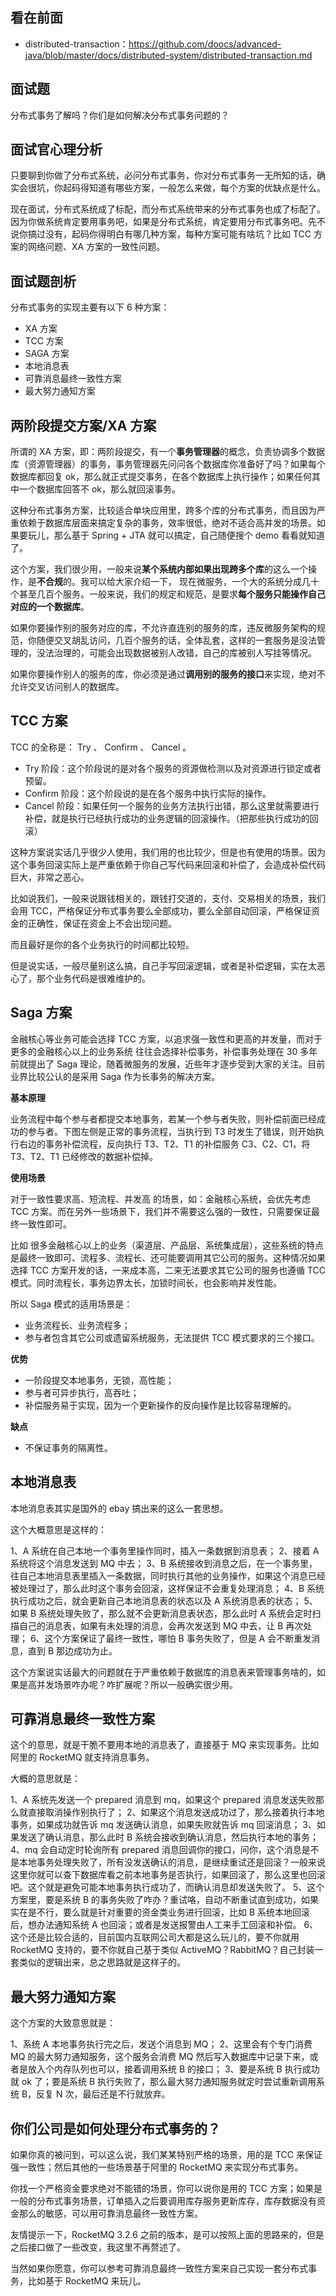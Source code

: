 看在前面
------

* distributed-transaction：https://github.com/doocs/advanced-java/blob/master/docs/distributed-system/distributed-transaction.md

面试题
------

分布式事务了解吗？你们是如何解决分布式事务问题的？

面试官心理分析
------

只要聊到你做了分布式系统，必问分布式事务，你对分布式事务一无所知的话，确实会很坑，你起码得知道有哪些方案，一般怎么来做，每个方案的优缺点是什么。

现在面试，分布式系统成了标配，而分布式系统带来的分布式事务也成了标配了。因为你做系统肯定要用事务吧，如果是分布式系统，肯定要用分布式事务吧。先不说你搞过没有，起码你得明白有哪几种方案，每种方案可能有啥坑？比如 TCC 方案的网络问题、XA 方案的一致性问题。

面试题剖析
-------

分布式事务的实现主要有以下 6 种方案：

* XA 方案
* TCC 方案
* SAGA 方案
* 本地消息表
* 可靠消息最终一致性方案
* 最大努力通知方案

两阶段提交方案/XA 方案
-------

所谓的 XA 方案，即：两阶段提交，有一个**事务管理器**的概念，负责协调多个数据库（资源管理器）的事务，事务管理器先问问各个数据库你准备好了吗？如果每个数据库都回复 ok，那么就正式提交事务，在各个数据库上执行操作；如果任何其中一个数据库回答不 ok，那么就回滚事务。

这种分布式事务方案，比较适合单块应用里，跨多个库的分布式事务，而且因为严重依赖于数据库层面来搞定复杂的事务，效率很低，绝对不适合高并发的场景。如果要玩儿，那么基于 Spring + JTA 就可以搞定，自己随便搜个 demo 看看就知道了。

这个方案，我们很少用，一般来说**某个系统内部如果出现跨多个库**的这么一个操作，是**不合规**的。我可以给大家介绍一下， 现在微服务，一个大的系统分成几十个甚至几百个服务。一般来说，我们的规定和规范，是要求**每个服务只能操作自己对应的一个数据库**。

如果你要操作别的服务对应的库，不允许直连别的服务的库，违反微服务架构的规范，你随便交叉胡乱访问，几百个服务的话，全体乱套，这样的一套服务是没法管理的，没法治理的，可能会出现数据被别人改错，自己的库被别人写挂等情况。

如果你要操作别人的服务的库，你必须是通过**调用别的服务的接口**来实现，绝对不允许交叉访问别人的数据库。

TCC 方案
------

TCC 的全称是： Try 、 Confirm 、 Cancel 。

* Try 阶段：这个阶段说的是对各个服务的资源做检测以及对资源进行锁定或者预留。
* Confirm 阶段：这个阶段说的是在各个服务中执行实际的操作。
* Cancel 阶段：如果任何一个服务的业务方法执行出错，那么这里就需要进行补偿，就是执行已经执行成功的业务逻辑的回滚操作。（把那些执行成功的回滚）

这种方案说实话几乎很少人使用，我们用的也比较少，但是也有使用的场景。因为这个事务回滚实际上是严重依赖于你自己写代码来回滚和补偿了，会造成补偿代码巨大，非常之恶心。

比如说我们，一般来说跟钱相关的，跟钱打交道的，支付、交易相关的场景，我们会用 TCC，严格保证分布式事务要么全部成功，要么全部自动回滚，严格保证资金的正确性，保证在资金上不会出现问题。

而且最好是你的各个业务执行的时间都比较短。

但是说实话，一般尽量别这么搞，自己手写回滚逻辑，或者是补偿逻辑，实在太恶心了，那个业务代码是很难维护的。

Saga 方案
-------

金融核心等业务可能会选择 TCC 方案，以追求强一致性和更高的并发量，而对于更多的金融核心以上的业务系统 往往会选择补偿事务，补偿事务处理在 30 多年前就提出了 Saga 理论，随着微服务的发展，近些年才逐步受到大家的关注。目前业界比较公认的是采用 Saga 作为长事务的解决方案。

**基本原理**

业务流程中每个参与者都提交本地事务，若某一个参与者失败，则补偿前面已经成功的参与者。下图左侧是正常的事务流程，当执行到 T3 时发生了错误，则开始执行右边的事务补偿流程，反向执行 T3、T2、T1 的补偿服务 C3、C2、C1，将 T3、T2、T1 已经修改的数据补偿掉。

**使用场景**

对于一致性要求高、短流程、并发高 的场景，如：金融核心系统，会优先考虑 TCC 方案。而在另外一些场景下，我们并不需要这么强的一致性，只需要保证最终一致性即可。

比如 很多金融核心以上的业务（渠道层、产品层、系统集成层），这些系统的特点是最终一致即可、流程多、流程长、还可能要调用其它公司的服务。这种情况如果选择 TCC 方案开发的话，一来成本高，二来无法要求其它公司的服务也遵循 TCC 模式。同时流程长，事务边界太长，加锁时间长，也会影响并发性能。

所以 Saga 模式的适用场景是：

* 业务流程长、业务流程多；
* 参与者包含其它公司或遗留系统服务，无法提供 TCC 模式要求的三个接口。

**优势**

* 一阶段提交本地事务，无锁，高性能；
* 参与者可异步执行，高吞吐；
* 补偿服务易于实现，因为一个更新操作的反向操作是比较容易理解的。

**缺点**

* 不保证事务的隔离性。

本地消息表
------

本地消息表其实是国外的 ebay 搞出来的这么一套思想。

这个大概意思是这样的：

1、A 系统在自己本地一个事务里操作同时，插入一条数据到消息表；
2、接着 A 系统将这个消息发送到 MQ 中去；
3、B 系统接收到消息之后，在一个事务里，往自己本地消息表里插入一条数据，同时执行其他的业务操作，如果这个消息已经被处理过了，那么此时这个事务会回滚，这样保证不会重复处理消息；
4、B 系统执行成功之后，就会更新自己本地消息表的状态以及 A 系统消息表的状态；
5、如果 B 系统处理失败了，那么就不会更新消息表状态，那么此时 A 系统会定时扫描自己的消息表，如果有未处理的消息，会再次发送到 MQ 中去，让 B 再次处理；
6、这个方案保证了最终一致性，哪怕 B 事务失败了，但是 A 会不断重发消息，直到 B 那边成功为止。

这个方案说实话最大的问题就在于严重依赖于数据库的消息表来管理事务啥的，如果是高并发场景咋办呢？咋扩展呢？所以一般确实很少用。

可靠消息最终一致性方案
------

这个的意思，就是干脆不要用本地的消息表了，直接基于 MQ 来实现事务。比如阿里的 RocketMQ 就支持消息事务。

大概的意思就是：

1、A 系统先发送一个 prepared 消息到 mq，如果这个 prepared 消息发送失败那么就直接取消操作别执行了；
2、如果这个消息发送成功过了，那么接着执行本地事务，如果成功就告诉 mq 发送确认消息，如果失败就告诉 mq 回滚消息；
3、如果发送了确认消息，那么此时 B 系统会接收到确认消息，然后执行本地的事务；
4、mq 会自动定时轮询所有 prepared 消息回调你的接口，问你，这个消息是不是本地事务处理失败了，所有没发送确认的消息，是继续重试还是回滚？一般来说这里你就可以查下数据库看之前本地事务是否执行，如果回滚了，那么这里也回滚吧。这个就是避免可能本地事务执行成功了，而确认消息却发送失败了。
5、这个方案里，要是系统 B 的事务失败了咋办？重试咯，自动不断重试直到成功，如果实在是不行，要么就是针对重要的资金类业务进行回滚，比如 B 系统本地回滚后，想办法通知系统 A 也回滚；或者是发送报警由人工来手工回滚和补偿。
6、这个还是比较合适的，目前国内互联网公司大都是这么玩儿的，要不你就用 RocketMQ 支持的，要不你就自己基于类似 ActiveMQ？RabbitMQ？自己封装一套类似的逻辑出来，总之思路就是这样子的。


最大努力通知方案
------

这个方案的大致意思就是：

1、系统 A 本地事务执行完之后，发送个消息到 MQ；
2、这里会有个专门消费 MQ 的最大努力通知服务，这个服务会消费 MQ 然后写入数据库中记录下来，或者是放入个内存队列也可以，接着调用系统 B 的接口；
3、要是系统 B 执行成功就 ok 了；要是系统 B 执行失败了，那么最大努力通知服务就定时尝试重新调用系统 B，反复 N 次，最后还是不行就放弃。

你们公司是如何处理分布式事务的？
-------

如果你真的被问到，可以这么说，我们某某特别严格的场景，用的是 TCC 来保证强一致性；然后其他的一些场景基于阿里的 RocketMQ 来实现分布式事务。

你找一个严格资金要求绝对不能错的场景，你可以说你是用的 TCC 方案；如果是一般的分布式事务场景，订单插入之后要调用库存服务更新库存，库存数据没有资金那么的敏感，可以用可靠消息最终一致性方案。

友情提示一下，RocketMQ 3.2.6 之前的版本，是可以按照上面的思路来的，但是之后接口做了一些改变，我这里不再赘述了。

当然如果你愿意，你可以参考可靠消息最终一致性方案来自己实现一套分布式事务，比如基于 RocketMQ 来玩儿。


